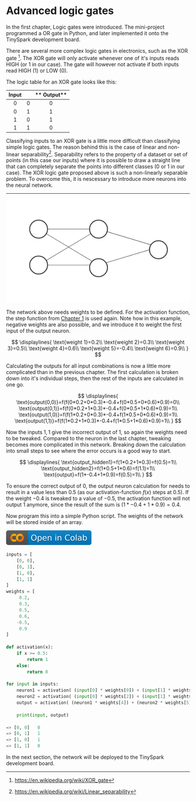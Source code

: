# Advanced logic gates

In the first chapter, Logic gates were introduced. The mini-project programmed a OR gate in Python, and later implemented it onto the TinySpark development board.

There are several more complex logic gates in electronics, such as the XOR gate [^1]. The XOR gate will only activate whenever one of it's inputs reads HIGH (or 1 in our case). The gate will however not activate if both inputs read HIGH (1) or LOW (0).

[^1]:<https://en.wikipedia.org/wiki/XOR_gate>

The logic table for an XOR gate looks like this:

**Input**||** Output**
:-----:|:-----:|:-----:
0|0|0
0|1|1
1|0|1
1|1|0

Classifying inputs to an XOR gate is a little more difficult than classifying simple logic gates. The reason behind this is the case of linear and non-linear separability[^2]. Separability refers to the property of a dataset or set of points (in this case our inputs) where it is possible to draw a straight line that can completely separate the points into different classes (0 or 1 in our case). The XOR logic gate proposed above is such a non-linearly separable problem. To overcome this, it is nescessary to introduce more neurons into the neural network.

[^2]:<https://en.wikipedia.org/wiki/Linear_separability>

---

![FCNN](../assets/images/nn_2-2-1.png)

The network above needs weights to be defined. For the activation function, the step function from [Chapter 1](../chapter1/logic_gates.md) is used again. Note how in this example, negative weights are also possible, and we introduce it to weight the first input of the output neuron.

$$
\displaylines{
\text{weight 1}=0.2\\
\text{weight 2}=0.3\\
\text{weight 3}=0.5\\
\text{weight 4}=0.6\\
\text{weight 5}=-0.4\\
\text{weight 6}=0.9\\
}
$$

Calculating the outputs for all input combinations is now a little more complicated than in the previous chapter. The first calculation is broken down into it's individual steps, then the rest of the inputs are calculated in one go.

$$
\displaylines{
\text{output(0,0)}=f(f(0*0.2+0*0.3)*-0.4+f(0*0.5+0*0.6)*0.9)=0\\
\text{output(0,1)}=f(f(0*0.2+1*0.3)*-0.4+f(0*0.5+1*0.6)*0.9)=1\\
\text{output(1,0)}=f(f(1*0.2+0*0.3)*-0.4+f(1*0.5+0*0.6)*0.9)=1\\
\text{output(1,1)}=f(f(1*0.2+1*0.3)*-0.4+f(1*0.5+1*0.6)*0.9)=1\\
}
$$

Now the inputs $1,1$ give the incorrect output of $1$, so again the weights need to be tweaked. Compared to the neuron in the last chapter, tweaking becomes more complicated in this network. Breaking down the calculation into small steps to see where the error occurs is a good way to start.

$$
\displaylines{
\text{output_hidden1}=f(1*0.2+1*0.3)=f(0.5)=1\\
\text{output_hidden2}=f(1*0.5+1*0.6)=f(1.1)=1\\
\text{output}=f(1*-0.4+1*0.9)=f(0.5)=1\\
}
$$

To ensure the correct output of $0$, the output neuron calculation for needs to result in a value less than $0.5$ (as our activation-function $f(x)$ steps at $0.5$). If the weight $-0.4$ is tweaked to a value of $-0.5$, the activation function will not output $1$ anymore, since the result of the sum is $(1*-0.4 + 1*0.9)=0.4$.

Now program this into a simple Python script. The weights of the network will be stored inside of an array.

[![Open In Colab](../assets/images/colab-badge.svg)](https://colab.research.google.com/drive/1n0ICeDesHq-a74yKYkdi2NV9295TgGCH#scrollTo=kK0VsuHfyz7M)

```python title="small_network_XOR_gate.py"
inputs = [
    [0, 0],
    [0, 1],
    [1, 0],
    [1, 1]
]
weights = [
     0.2,
     0.3,
     0.5,
     0.6,
    -0.5,
     0.9
]

def activation(x):
    if x >= 0.5:
        return 1
    else:
        return 0

for input in inputs:
    neuron1 = activation( (input[0] * weights[0]) + (input[1] * weights[1]) )
    neuron2 = activation( (input[0] * weights[2]) + (input[1] * weights[3]) )
    output = activation( (neuron1 * weights[4]) + (neuron2 * weights[5]) )

    print(input, output)

=> [0, 0]   0
=> [0, 1]   1
=> [1, 0]   1
=> [1, 1]   0
```

In the next section, the network will be deployed to the TinySpark development board.